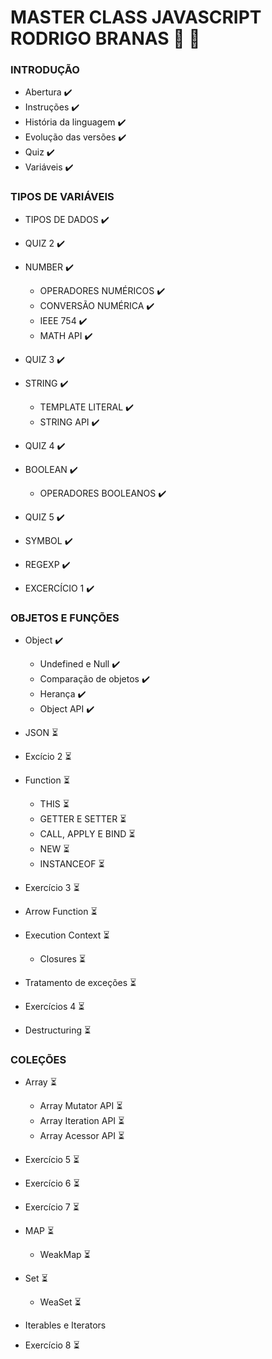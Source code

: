 # MASTER CLASS JAVASCRIPT RODRIGO BRANAS :rocket: :page_with_curl:

### INTRODUÇÃO

* Abertura :heavy_check_mark:
* Instruções :heavy_check_mark:
* História da linguagem :heavy_check_mark:
* Evolução das versões :heavy_check_mark:
* Quiz :heavy_check_mark:
* Variáveis :heavy_check_mark:

### TIPOS DE VARIÁVEIS

* TIPOS DE DADOS :heavy_check_mark:
* QUIZ 2 :heavy_check_mark:
* NUMBER :heavy_check_mark:
  * OPERADORES NUMÉRICOS :heavy_check_mark:
  * CONVERSÃO NUMÉRICA :heavy_check_mark:
  * IEEE 754 :heavy_check_mark:
  * MATH API :heavy_check_mark:

* QUIZ 3 :heavy_check_mark:
* STRING :heavy_check_mark:
  * TEMPLATE LITERAL :heavy_check_mark:
  * STRING API :heavy_check_mark:

* QUIZ 4 :heavy_check_mark:
* BOOLEAN :heavy_check_mark:
  * OPERADORES BOOLEANOS :heavy_check_mark:

* QUIZ 5 :heavy_check_mark:
* SYMBOL :heavy_check_mark:
* REGEXP :heavy_check_mark:
* EXCERCÍCIO 1 :heavy_check_mark:


### OBJETOS E FUNÇÕES 

* Object :heavy_check_mark:
   * Undefined e Null :heavy_check_mark:
   * Comparação de objetos :heavy_check_mark:
   * Herança :heavy_check_mark:
   * Object API :heavy_check_mark:

* JSON :hourglass_flowing_sand:
* Excício 2 :hourglass_flowing_sand:
* Function :hourglass_flowing_sand:
    * THIS :hourglass_flowing_sand:
    * GETTER E SETTER :hourglass_flowing_sand:
    * CALL, APPLY E BIND :hourglass_flowing_sand:
    * NEW :hourglass_flowing_sand:
    * INSTANCEOF :hourglass_flowing_sand:

* Exercício 3 :hourglass_flowing_sand:
* Arrow Function :hourglass_flowing_sand:
* Execution Context :hourglass_flowing_sand:
    * Closures :hourglass_flowing_sand:

* Tratamento de exceções :hourglass_flowing_sand:
* Exercícios 4 :hourglass_flowing_sand:
* Destructuring :hourglass_flowing_sand:


### COLEÇÕES 

* Array :hourglass_flowing_sand:
    * Array Mutator API :hourglass_flowing_sand:
    * Array Iteration API :hourglass_flowing_sand:
    * Array Acessor API :hourglass_flowing_sand:

* Exercício 5 :hourglass_flowing_sand:
* Exercício 6 :hourglass_flowing_sand:
* Exercício 7 :hourglass_flowing_sand:
* MAP :hourglass_flowing_sand:
    * WeakMap :hourglass_flowing_sand:

* Set :hourglass_flowing_sand:
    * WeaSet :hourglass_flowing_sand:

* Iterables e Iterators 
* Exercício 8 :hourglass_flowing_sand:

